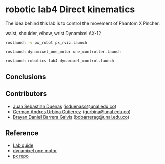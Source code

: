 # robotic lab4 Direct kinematics

The idea behind this lab is to control the movement of Phantom X Pincher.

waist, shoulder, elbow, wrist
Dynamixel AX-12 

```bash
roslaunch -v px_robot px_rviz.launch 
```

```bash
roslaunch dynamixel_one_motor one_controller.launch 
```


```bash
roslaunch robotics-lab4 dynamixel_control.launch 
```

## Conclusions 


## Contributors
- [Juan Sebastian Duenas](https://github.com/jsduenass) (jsduenass@unal.edu.co)
- [German Andres Urbina Gutierrez](https://github.com/gurbinaUn)  (gurbina@unal.edu.co)
- [Brayan Daniel Barrera Galvis](https://github.com/brayandan) (bdbarrerag@unal.edu.co)

## Reference
- [Lab guide ](https://github.com/fegonzalez7/rob_unal_clase3)
- [dynamixel one motor](https://github.com/fegonzalez7/dynamixel_one_motor)
- [px repo](https://github.com/felipeg17/px_robot)
